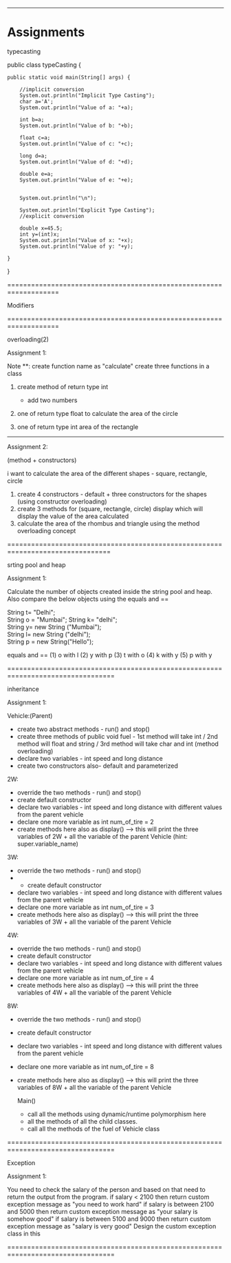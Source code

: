 ----------------------------------------------------------------------------------------------------------

# Assignments
  
  
  
typecasting

  public class typeCasting {

	public static void main(String[] args) {
		
		//implicit conversion
		System.out.println("Implicit Type Casting");
		char a='A';
		System.out.println("Value of a: "+a);
		
		int b=a;
		System.out.println("Value of b: "+b);
		
		float c=a;
		System.out.println("Value of c: "+c);
		
		long d=a;
		System.out.println("Value of d: "+d);
		
		double e=a;
		System.out.println("Value of e: "+e);
		
				
		System.out.println("\n");
		
		System.out.println("Explicit Type Casting");
		//explicit conversion
		
		double x=45.5;
		int y=(int)x;
		System.out.println("Value of x: "+x);
		System.out.println("Value of y: "+y);
		
	}
  }

===================================================================

Modifiers

===================================================================

overloading(2)


Assignment 1:

Note **: create function name as "calculate"
create three functions in a class
1) create method of return type int
   - add two numbers

2) one of return type float
  to calculate the area of the circle

3) one of return type int 
   area of the rectangle



--------------------------------------------------------------------

Assignment 2:

(method + constructors)

i want to calculate the area of the different shapes - square, rectangle, circle
1. create 4 constructors - default + three constructors for the shapes (using constructor overloading)
2. create 3 methods for (square, rectangle, circle) display which will display the value of the area calculated
3. calculate the area of the rhombus and triangle using the method overloading concept 

================================================================================
  
srting pool and heap

Assignment 1:

Calculate the number of objects created inside the string pool and heap.
Also compare the below objects using the equals and ==

String t= "Delhi";   
String o = "Mumbai"; 
String k= "delhi";   
String y= new String ("Mumbai");   
String l= new String ("delhi");  
String p = new String("Hello");  

equals and ==
(1) o with l
(2) y with p
(3) t with o
(4) k with y
(5) p with y

=================================================================================

inheritance

Assignment 1:

Vehicle:(Parent)
- create two abstract methods  - run() and stop()
- create three methods of public void fuel - 1st method will take int / 2nd method will float and string  / 3rd method will take char and int (method overloading)
- declare two variables - int speed and long distance
- create two constructors also- default and parameterized

2W:
- override the two methods - run() and stop()
- create default constructor
- declare two variables - int speed and long distance with different values from the parent vehicle
- declare one more variable as int num_of_tire = 2
- create methods here also as display() --> this will print the three variables of 2W  + all the variable of the parent Vehicle  (hint: super.variable_name)

3W:
- override the two methods - run() and stop()
- - create default constructor
- declare two variables - int speed and long distance with different values from the parent vehicle
- declare one more variable as int num_of_tire = 3
- create methods here also as display() --> this will print the three variables of 3W  + all the variable of the parent Vehicle

4W:
- override the two methods - run() and stop()
- create default constructor
- declare two variables - int speed and long distance with different values from the parent vehicle
- declare one more variable as int num_of_tire = 4
- create methods here also as display() --> this will print the three variables of 4W  + all the variable of the parent Vehicle

8W:
- override the two methods - run() and stop()
- create default constructor
- declare two variables - int speed and long distance with different values from the parent vehicle
- declare one more variable as int num_of_tire = 8
- create  methods here also as display() --> this will print the three variables of 8W  + all the variable of the parent Vehicle

  Main()
  - call all the methods using dynamic/runtime polymorphism here
  - all the methods of all the child classes.
  - call all the methods of the fuel of Vehicle class

=================================================================================
	 
Exception
	 
Assignment 1:
	 
You need to check the salary of the person and based on that need to return the output from the program.
if salary < 2100  then return custom exception message as "you need to work hard"
if salary is between 2100 and 5000 then return custom exception message as "your salary is somehow good"
if salary is between 5100 and 9000 then return custom exception message as "salary is very good"
Design the custom exception class in this
  
=================================================================================
